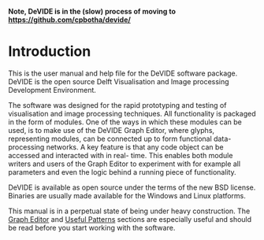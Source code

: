 **Note, DeVIDE is in the (slow) process of moving to https://github.com/cpbotha/devide/**

# Introduction #

This is the user manual and help file for the DeVIDE software package. DeVIDE is the open source Delft Visualisation and Image processing Development Environment.

The software was designed for the rapid prototyping and testing of visualisation and image processing techniques. All functionality is packaged in the form of modules. One of the ways in which these modules can be used, is to make use of the DeVIDE Graph Editor, where glyphs, representing modules, can be connected up to form functional data-processing networks. A key feature is that any code object can be accessed and interacted with in real- time. This enables both module writers and users of the Graph Editor to experiment with for example all parameters and even the logic behind a running piece of functionality.

DeVIDE is available as open source under the terms of the new BSD license.  Binaries are usually made available for the Windows and Linux platforms.

This manual is in a perpetual state of being under heavy construction. The [Graph Editor](HelpGraphEditor.md) and [Useful Patterns](HelpUsefulPatterns.md) sections are especially useful and should be read before you start working with the software.